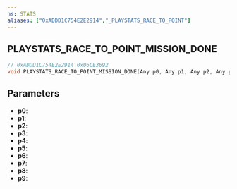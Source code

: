```yaml
---
ns: STATS
aliases: ["0xADDD1C754E2E2914","_PLAYSTATS_RACE_TO_POINT"]
---
```

## PLAYSTATS_RACE_TO_POINT_MISSION_DONE

```c
// 0xADDD1C754E2E2914 0x06CE3692
void PLAYSTATS_RACE_TO_POINT_MISSION_DONE(Any p0, Any p1, Any p2, Any p3, Any p4, Any p5, Any p6, Any p7, Any p8, Any p9);
```

## Parameters
* **p0**: 
* **p1**: 
* **p2**: 
* **p3**: 
* **p4**: 
* **p5**: 
* **p6**: 
* **p7**: 
* **p8**: 
* **p9**: 

